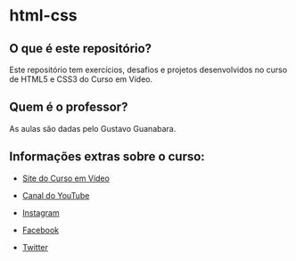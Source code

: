 # html-css

## O que é este repositório?

Este repositório tem exercícios, desafios e projetos desenvolvidos no curso de HTML5 e CSS3 do Curso em Vídeo.

## Quem é o professor?

As aulas são dadas pelo Gustavo Guanabara.

## Informações extras sobre o curso:

- <a href="https://www.cursoemvideo.com/" target="_blank"  rel="external">Site do Curso em Vídeo</a> 

- <a href="https://www.youtube.com/@CursoemVideo" target="_blank"  rel="external">Canal do YouTube</a> 

- <a href="https://www.instagram.com/cursoemvideo/" target="_blank"  rel="external">Instagram</a> 

- <a href="https://www.facebook.com/CursosEmVideo/" target="_blank"  rel="external">Facebook</a> 

- <a href="https://twitter.com/guanabara" target="_blank"  rel="external">Twitter</a> 